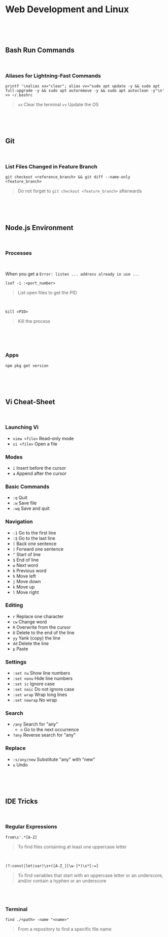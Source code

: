 



# Web Development and Linux

<br />
<br />
<br />




## Bash Run Commands

<br />




### Aliases for Lightning-Fast Commands


```Shell
printf '\nalias xx="clear"; alias vv="sudo apt update -y && sudo apt full-upgrade -y && sudo apt autoremove -y && sudo apt autoclean -y"\n' >> ~/.bashrc
```
> `xx` Clear the terminal `vv` Update the OS

<br />
<br />
<br />




## Git

<br />

### List Files Changed in Feature Branch

```Shell
git checkout <reference_branch> && git diff --name-only <feature_branch>
```
> Do not forget to `git checkout <feature_branch>` afterwards

<br />
<br />
<br />




## Node.js Environment

<br />




### Processes

<br />

When you get a `Error: listen ... address already in use ...`


```Shell
lsof -i :<port_number>
```
> List open files to get the PID

<br />

```Shell
kill <PID>
```
> Kill the process

<br />
<br />
<br />



### Apps

```Shell
npm pkg get version
```

<br />
<br />
<br />




## Vi Cheat-Sheet

<br />



### Launching Vi
- `view <file>` Read-only mode
- `vi <file>` Open a file

### Modes
- `i` Insert before the cursor
- `a` Append after the cursor

### Basic Commands
- `:q` Quit
- `:w` Save file
- `:wq` Save and quit

### Navigation
- `:1` Go to the first line
- `:$` Go to the last line
- `(` Back one sentence
- `)` Forward one sentence
- `^` Start of line
- `$` End of line
- `w` Next word
- `b` Previous word
- `h` Move left
- `j` Move down
- `k` Move up
- `l` Move right

### Editing
- `r` Replace one character
- `cw` Change word
- `R` Overwrite from the cursor
- `D` Delete to the end of the line
- `yy` Yank (copy) the line
- `dd` Delete the line
- `p` Paste

### Settings
- `:set nu` Show line numbers
- `:set nonu` Hide line numbers
- `:set ic` Ignore case
- `:set noic` Do not ignore case
- `:set wrap` Wrap long lines
- `:set nowrap` No wrap

### Search
- `/any` Search for "any"
  - `n` Go to the next occurrence
- `?any` Reverse search for "any"

### Replace
- `:s/any/new` Substitute "any" with "new"
- `u` Undo

<br />
<br />
<br />




## IDE Tricks

<br />




### Regular Expressions


```Shell
from\s'.*[A-Z]
```
> To find files containing at least one uppercase letter

<br />


```Shell
(?:const|let|var)\s+([A-Z_][\w-]*)\s*[:=]
```
> To find variables that start with an uppercase letter or an underscore, and/or contain a hyphen or an underscore

<br />
<br />



### Terminal

```Shell
find ./<path> -name "<name>"
```
> From a repository to find a specific file name


